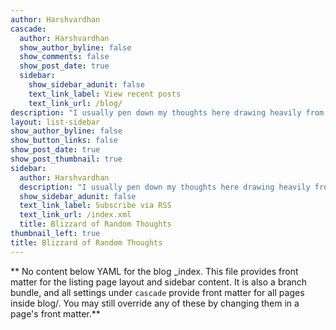 ```yaml
---
author: Harshvardhan
cascade:
  author: Harshvardhan
  show_author_byline: false
  show_comments: false
  show_post_date: true
  sidebar:
    show_sidebar_adunit: false
    text_link_label: View recent posts
    text_link_url: /blog/
description: "I usually pen down my thoughts here drawing heavily from anecdotes and personal experiences. You would also find some posts on working with R. Cross-listed on [R-bloggers](https://www.r-bloggers.com/blogs-list/)."
layout: list-sidebar
show_author_byline: false
show_button_links: false
show_post_date: true
show_post_thumbnail: true
sidebar:
  author: Harshvardhan
  description: "I usually pen down my thoughts here drawing heavily from anecdotes and personal experiences. You would also find some posts on working with R. Cross-listed on [R-bloggers](https://www.r-bloggers.com/blogs-list/)."
  show_sidebar_adunit: false
  text_link_label: Subscribe via RSS
  text_link_url: /index.xml
  title: Blizzard of Random Thoughts
thumbnail_left: true
title: Blizzard of Random Thoughts
---
```


** No content below YAML for the blog _index. This file provides front matter for the listing page layout and sidebar content. It is also a branch bundle, and all settings under `cascade` provide front matter for all pages inside blog/. You may still override any of these by changing them in a page's front matter.**
